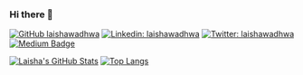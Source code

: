 ### Hi there 👋

[![GitHub laishawadhwa](https://img.shields.io/github/followers/laishawadhwa?label=follow&style=social)](https://github.com/laishawadhwa)
[![Linkedin: laishawadhwa](https://img.shields.io/badge/-Laisha%20Wadhwa-blue?style=flat-square&logo=Linkedin&logoColor=white&link=https://www.linkedin.com/in/laisha-wadhwa/)](https://www.linkedin.com/in/laisha-wadhwa/)
[![Twitter: laishawadhwa](https://img.shields.io/twitter/follow/laishawadhwa?style=social)](https://twitter.com/laishawadhwa)
[![Medium Badge](https://img.shields.io/badge/-@laisha%20wadhwa-black?style=flat-square&labelColor=000000&logo=Medium&link=https://medium.com/@laisha.w1_85978)](https://medium.com/@laisha.w1_85978)
  

<!--
**laishawadhwa/laishawadhwa** is a ✨ _special_ ✨ repository because its `README.md` (this file) appears on your GitHub profile.

Here are some ideas to get you started:

- 🔭 I’m currently working on ...
- 🌱 I’m currently learning ...
- 👯 I’m looking to collaborate on ...
- 🤔 I’m looking for help with ...
- 💬 Ask me about ...
- 📫 How to reach me: ...
- 😄 Pronouns: ...
- ⚡ Fun fact: ...
-->

[![Laisha's GitHub Stats](https://github-readme-stats.vercel.app/api?username=laishawadhwa&hide=issues&count_private=true&show_icons=true&theme=calm)](https://github.com/laishawadhwa/github-readme-stats)
[![Top Langs](https://github-readme-stats.vercel.app/api/top-langs/?username=laishawadhwa&layout=compact&theme=calm)](https://github.com/laishawadhwa/github-readme-stats)
